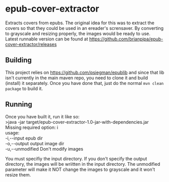 # epub-cover-extractor
Extracts covers from epubs. The original idea for this was to extract the covers so that they could be used in an ereader's scrensaver. By converting to grayscale and resizing properly, the images would be ready to use.  
Latest runnable version can be found at https://github.com/brianpipa/epub-cover-extractor/releases

## Building
This project relies on https://github.com/psiegman/epublib and since that lib isn't currently in the main maven repo, you need to clone it and build (install) it separately. Once you have done that, just do the normal `mvn clean package` to build it.

## Running
Once you have built it, run it like so:  
    >java -jar target/epub-cover-extractor-1.0-jar-with-dependencies.jar   
    Missing required option: i    
    usage:    
    -i,--input <arg>    epub dir    
    -o,--output <arg>   output image dir    
    -u,--unmodified     Don't modify images  
  
You must specifiy the input directory. If you don't specify the output directory, the images will be wriitten in the input directory. The unmodified parameter will make it NOT change the images to grayscale and it won't resize them.
